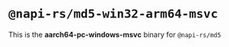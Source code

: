 # `@napi-rs/md5-win32-arm64-msvc`

This is the **aarch64-pc-windows-msvc** binary for `@napi-rs/md5`
